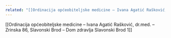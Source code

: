```yaml
---
related: "[[Ordinacija općeobiteljske medicine – Ivana Agatić Rašković, dr.med. – Zrinska 86, Slavonski Brod – Dom zdravlja Slavonski Brod 1]]"
---
```

[[Ordinacija općeobiteljske medicine – Ivana Agatić Rašković, dr.med. – Zrinska 86, Slavonski Brod – Dom zdravlja Slavonski Brod 1]]
